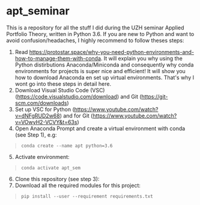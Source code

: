 # **apt_seminar**

This is a repository for all the stuff I did during the UZH seminar Applied Portfolio Theory, written in Python 3.6. If you are new to Python and want to avoid confusion/headaches, I highly recommend to follow theses steps:

1. Read https://protostar.space/why-you-need-python-environments-and-how-to-manage-them-with-conda. It will explain you why using the Python distirbutions Anaconda/Miniconda and consequently why conda environments for projects is super nice and efficient! It will show you how to download Anaconda en set up virtual environments. That's why I wont go into these steps in detail here.
2. Download Visual Studio Code (VSC) (https://code.visualstudio.com/download) and Git (https://git-scm.com/downloads)
3. Set up VSC for Python (https://www.youtube.com/watch?v=dNFgRUD2w68) and for Git (https://www.youtube.com/watch?v=VOwyH2-VCVY&t=63s) 
4. Open Anaconda Prompt and create a virtual environment with conda (see Step 1), e.g:
> `conda create --name apt python=3.6`
5. Activate environment: 
> `conda activate apt_sem`
6. Clone this repository (see step 3): 
7. Download all the required modules for this project: 
> `pip install --user --requirement requirements.txt`

